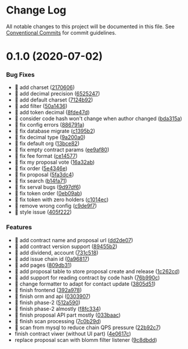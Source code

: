 # Change Log

All notable changes to this project will be documented in this file.
See [Conventional Commits](https://conventionalcommits.org) for commit guidelines.

# 0.1.0 (2020-07-02)


### Bug Fixes

* 🐛 add charset ([2170606](https://github.com/AElfProject/aelf-contract-viewer/commit/2170606e479f7a62a4ea00423f822c9806abf6f3))
* 🐛 add decimal precision ([6525247](https://github.com/AElfProject/aelf-contract-viewer/commit/6525247013bfa82831551ebe15e0f8803bd6af9e))
* 🐛 add default charset ([7124b92](https://github.com/AElfProject/aelf-contract-viewer/commit/7124b9276668d5234cb9f30cd6885ce7545ccd08))
* 🐛 add filter ([50a1436](https://github.com/AElfProject/aelf-contract-viewer/commit/50a14368dffdd1a11a82061f1222aea9834286b0))
* 🐛 add token decimal ([8fde47d](https://github.com/AElfProject/aelf-contract-viewer/commit/8fde47d4c146ebb5c940570670c195065afdad6e))
* 🐛 consider code hash won't change when author changed ([bda315a](https://github.com/AElfProject/aelf-contract-viewer/commit/bda315a6ced6e7553480803ed9c430de12d30d16))
* 🐛 fix config errors ([886791a](https://github.com/AElfProject/aelf-contract-viewer/commit/886791aec9e5003e13db028f6b5be35e2dd6746b))
* 🐛 fix database migrate ([c1395b2](https://github.com/AElfProject/aelf-contract-viewer/commit/c1395b21aa8e4114f91140b8e0eab6914469aeed))
* 🐛 fix decimal type ([9a200a0](https://github.com/AElfProject/aelf-contract-viewer/commit/9a200a0f8c695de119c5e2fbb49a54e03e30bcb3))
* 🐛 fix default org ([13bce82](https://github.com/AElfProject/aelf-contract-viewer/commit/13bce829763476e00ea478d0aea0127decf97cb5))
* 🐛 fix empty contract params ([ee9af80](https://github.com/AElfProject/aelf-contract-viewer/commit/ee9af8023da5502bf632dea7121d74344d43c1be))
* 🐛 fix fee format ([ce14577](https://github.com/AElfProject/aelf-contract-viewer/commit/ce14577520fefaf7d0a9704e40557423d828c735))
* 🐛 fix my proposal vote ([16a32ab](https://github.com/AElfProject/aelf-contract-viewer/commit/16a32ab8d5392e5e36cc1d4a23b94dc09ad0467b))
* 🐛 fix order ([5e4346e](https://github.com/AElfProject/aelf-contract-viewer/commit/5e4346e4fed5442fbeafcfa1b11183fbe3e588b1))
* 🐛 fix proposal ([5fa3dc4](https://github.com/AElfProject/aelf-contract-viewer/commit/5fa3dc4801b5e0afefb87b89d14343dcb00b85fd))
* 🐛 fix search ([b14fa71](https://github.com/AElfProject/aelf-contract-viewer/commit/b14fa719fed41d5b063504acf2b2a71d803322b7))
* 🐛 fix serval bugs ([9d97df6](https://github.com/AElfProject/aelf-contract-viewer/commit/9d97df63f26abad735a74ab7628b6a87f6f8b658))
* 🐛 fix token order ([0eb09ab](https://github.com/AElfProject/aelf-contract-viewer/commit/0eb09ab02d0aae1015b63c463f5b920fa7df9834))
* 🐛 fix token with zero holders ([c1014ec](https://github.com/AElfProject/aelf-contract-viewer/commit/c1014ec650dcc27db5ed4c33ccdc8aaa129d4091))
* 🐛 remove wrong config ([c9de9f7](https://github.com/AElfProject/aelf-contract-viewer/commit/c9de9f7ff2a34b9c8803695be5aeb5ccb627d5dc))
* 🐛 style issue ([405f222](https://github.com/AElfProject/aelf-contract-viewer/commit/405f222ac4d6eb011c12de92f6e208ec0c2186c9))


### Features

* 🎸 add contract name and proposal url ([dd2de07](https://github.com/AElfProject/aelf-contract-viewer/commit/dd2de07454d79dec2ed33c180d3877091a0efba5))
* 🎸 add contract version support ([89455b2](https://github.com/AElfProject/aelf-contract-viewer/commit/89455b25b11e364b50f0164042bdd3ef18f0b7fb))
* 🎸 add dividend, account ([731c518](https://github.com/AElfProject/aelf-contract-viewer/commit/731c518adae799e08fef921e7187ee91260d2de6))
* 🎸 add issue chain id ([0a96817](https://github.com/AElfProject/aelf-contract-viewer/commit/0a968174380c65cca941598a5b0544e7d1c28d37))
* 🎸 add pages ([809db31](https://github.com/AElfProject/aelf-contract-viewer/commit/809db314fdd40226c5c723aba55b752d16243b3b))
* 🎸 add proposal table to store proposal create and release ([1c262cd](https://github.com/AElfProject/aelf-contract-viewer/commit/1c262cd44ec2ad9f0ade9afe63fb4955d2044d32))
* 🎸 add support for reading contract by code hash ([76b990c](https://github.com/AElfProject/aelf-contract-viewer/commit/76b990c7db3eed3dedae27b2cb34cba84e8bbd8d))
* 🎸 change formatter to adapt for contact update ([3805d51](https://github.com/AElfProject/aelf-contract-viewer/commit/3805d5162dac5abb7016d8c25fb216dab6b178b7))
* 🎸 finish frontend ([392a978](https://github.com/AElfProject/aelf-contract-viewer/commit/392a9789ce862f6456187c5e3f30d410d709b963))
* 🎸 finish orm and api ([0303907](https://github.com/AElfProject/aelf-contract-viewer/commit/0303907d072f9f0c5b257057e469de94a3a6db7c))
* 🎸 finish phase-2 ([512a590](https://github.com/AElfProject/aelf-contract-viewer/commit/512a59061cf5b0c47e3c7ef954284674250be75d))
* 🎸 finish phase-2 almostly ([f8fc334](https://github.com/AElfProject/aelf-contract-viewer/commit/f8fc334a1787d85d5486c423aa69c3ff43a54513))
* 🎸 finish proposal API part mostly ([033baac](https://github.com/AElfProject/aelf-contract-viewer/commit/033baaca2ebc4815207a2f1970ad89312065aeac))
* 🎸 finish scan processing ([7c0b29d](https://github.com/AElfProject/aelf-contract-viewer/commit/7c0b29d237abbd2d1b29404bd38e63de13dabaf4))
* 🎸 scan from mysql to reduce chain QPS pressure ([22b92c7](https://github.com/AElfProject/aelf-contract-viewer/commit/22b92c77256edcfc85a9c1f9c2d31bd3a012e475))
* finish contract viwer (without UI part) ([4e0617c](https://github.com/AElfProject/aelf-contract-viewer/commit/4e0617cb65886dd070f40e33b3c33211589eae89))
* replace proposal scan with blomm filter listener ([9c8dbdd](https://github.com/AElfProject/aelf-contract-viewer/commit/9c8dbddd7adf1fd3aeebefa6f2c5cc58e921c60a))
